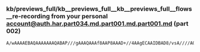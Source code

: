 ### kb/previews_full/kb__previews_full__kb__previews_full__flows__re-recording from your personal account@auth.har.part034.md.part001.md.part001.md (part 002)

```md
A/wAAAAEBAQAAAAAAAQABAP///gAAAQAAAf8AAP8AAAD+//4AAgECAAIDBAD8/vsA////AO/5+QDj7/QA/P/+AAH8/AAGBAIACgUFAP4AAwD1+PwAAAICAPn9AAD5/f0A//8AAPz
```

```
